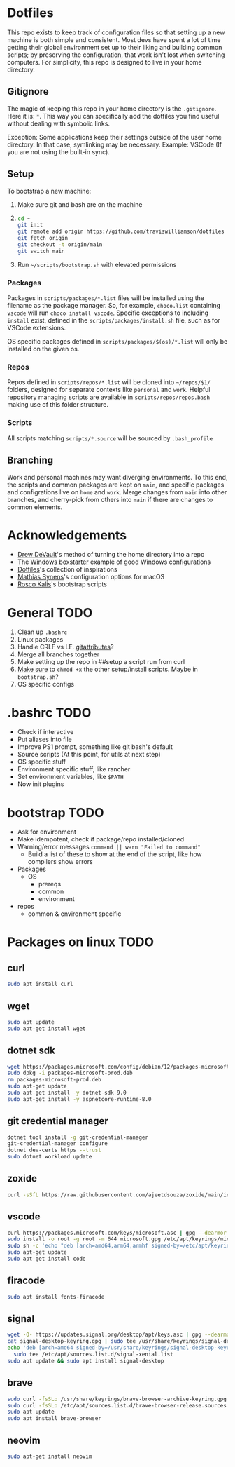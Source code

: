 # Dotfiles
This repo exists to keep track of configuration files so that setting up a new machine is both simple and consistent. Most devs have spent a lot of time getting their global environment set up to their liking and building common scripts; by preserving the configuration, that work isn't lost when switching computers. For simplicity, this repo is designed to live in your home directory.

## Gitignore
The magic of keeping this repo in your home directory is the `.gitignore`. Here it is: `*`. This way you can specifically add the dotfiles you find useful without dealing with symbolic links.

Exception: Some applications keep their settings outside of the user home directory. In that case, symlinking may be necessary. Example: VSCode (If you are not using the built-in sync).

## Setup
To bootstrap a new machine:
1. Make sure git and bash are on the machine
2. 
    ```bash
    cd ~
    git init
    git remote add origin https://github.com/traviswilliamson/dotfiles
    git fetch origin
    git checkout -t origin/main
    git switch main
    ```
7. Run `~/scripts/bootstrap.sh` with elevated permissions

### Packages
Packages in `scripts/packages/*.list` files will be installed using the filename as the package manager. So, for example, `choco.list` containing `vscode` will run `choco install vscode`. Specific exceptions to including `install` exist, defined in the `scripts/packages/install.sh` file, such as for VSCode extensions.

OS specific packages defined in `scripts/packages/$(os)/*.list` will only be installed on the given os.

### Repos
Repos defined in `scripts/repos/*.list` will be cloned into `~/repos/$1/` folders, designed for separate contexts like `personal` and `work`. Helpful repository managing scripts are available in `scripts/repos/repos.bash` making use of this folder structure.

### Scripts
All scripts matching `scripts/*.source` will be sourced by `.bash_profile`

## Branching
Work and personal machines may want diverging environments. To this end, the scripts and common packages are kept on `main`, and specific packages and configrations live on `home` and `work`. Merge changes from `main` into other branches, and cherry-pick from others into `main` if there are changes to common elements.

# Acknowledgements
- [Drew DeVault](https://drewdevault.com/2019/12/30/dotfiles.html)'s method of turning the home directory into a repo
- The [Windows boxstarter](https://github.com/microsoft/windows-dev-box-setup-scripts) example of good Windows configurations
- [Dotfiles](https://dotfiles.github.io/)'s collection of inspirations
- [Mathias Bynens](https://github.com/mathiasbynens/dotfiles)'s configuration options for macOS
- [Rosco Kalis](https://github.com/rkalis/dotfiles)'s bootstrap scripts

# General TODO
1. Clean up `.bashrc`
1. Linux packages
1. Handle CRLF vs LF. [gitattributes](https://docs.github.com/en/get-started/git-basics/configuring-git-to-handle-line-endings)?
1. Merge all branches together
1. Make setting up the repo in ##setup a script run from curl
  1. [Make sure](https://askubuntu.com/a/409031) to `chmod +x` the other setup/install scripts. Maybe in `bootstrap.sh`?
1. OS specific configs

# .bashrc TODO
- Check if interactive
- Put aliases into file
- Improve PS1 prompt, something like git bash's default
- Source scripts (At this point, for utils at next step)
- OS specific stuff
- Environment specific stuff, like rancher
- Set environment variables, like `$PATH`
- Now init plugins

# bootstrap TODO
- Ask for environment
- Make idempotent, check if package/repo installed/cloned
- Warning/error messages `command || warn "Failed to command"`
  - Build a list of these to show at the end of the script, like how compilers show errors
- Packages
    - OS
        - prereqs
        - common
        - environment
- repos
    - common & environment specific

# Packages on linux TODO
## curl
```bash
sudo apt install curl
```

## wget
```bash
sudo apt update
sudo apt-get install wget
```

## dotnet sdk
```bash
wget https://packages.microsoft.com/config/debian/12/packages-microsoft-prod.deb -O packages-microsoft-prod.deb
sudo dpkg -i packages-microsoft-prod.deb
rm packages-microsoft-prod.deb
sudo apt-get update
sudo apt-get install -y dotnet-sdk-9.0
sudo apt-get install -y aspnetcore-runtime-8.0
```

## git credential manager
```bash
dotnet tool install -g git-credential-manager
git-credential-manager configure
dotnet dev-certs https --trust
sudo dotnet workload update
```

## zoxide
```bash
curl -sSfL https://raw.githubusercontent.com/ajeetdsouza/zoxide/main/install.sh | sh
```

## vscode
```bash
curl https://packages.microsoft.com/keys/microsoft.asc | gpg --dearmor > microsoft.gpg
sudo install -o root -g root -m 644 microsoft.gpg /etc/apt/keyrings/microsoft-archive-keyring.gpg
sudo sh -c 'echo "deb [arch=amd64,arm64,armhf signed-by=/etc/apt/keyrings/microsoft-archive-keyring.gpg] https://packages.microsoft.com/repos/code stable main" > /etc/apt/sources.list.d/vscode.list'
sudo apt-get update
sudo apt-get install code
```

## firacode
```bash
sudo apt install fonts-firacode
```

## signal
```bash
wget -O- https://updates.signal.org/desktop/apt/keys.asc | gpg --dearmor > signal-desktop-keyring.gpg;
cat signal-desktop-keyring.gpg | sudo tee /usr/share/keyrings/signal-desktop-keyring.gpg > /dev/null
echo 'deb [arch=amd64 signed-by=/usr/share/keyrings/signal-desktop-keyring.gpg] https://updates.signal.org/desktop/apt xenial main' |\
  sudo tee /etc/apt/sources.list.d/signal-xenial.list
sudo apt update && sudo apt install signal-desktop
```

## brave
```bash
sudo curl -fsSLo /usr/share/keyrings/brave-browser-archive-keyring.gpg https://brave-browser-apt-release.s3.brave.com/brave-browser-archive-keyring.gpg
sudo curl -fsSLo /etc/apt/sources.list.d/brave-browser-release.sources https://brave-browser-apt-release.s3.brave.com/brave-browser.sources
sudo apt update
sudo apt install brave-browser
```

## neovim
```bash
sudo apt-get install neovim
```
